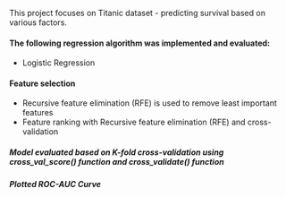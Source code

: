 This project focuses on Titanic dataset - predicting survival based on various factors. 

#### The following regression algorithm was implemented and evaluated:
* Logistic Regression

#### Feature selection
* Recursive feature elimination (RFE) is used to remove least important features
* Feature ranking with Recursive feature elimination (RFE) and cross-validation
##### Model evaluated based on K-fold cross-validation using cross_val_score() function and cross_validate() function
##### Plotted ROC-AUC Curve
